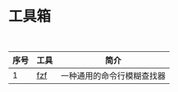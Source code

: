 # 工具箱

<br>

| 序号    | 工具                      | 简介                       |
| ------- | ------------------------ | ---------------------------|
|   1     |   [fzf](fzf/Readme.md)   | 一种通用的命令行模糊查找器   |

